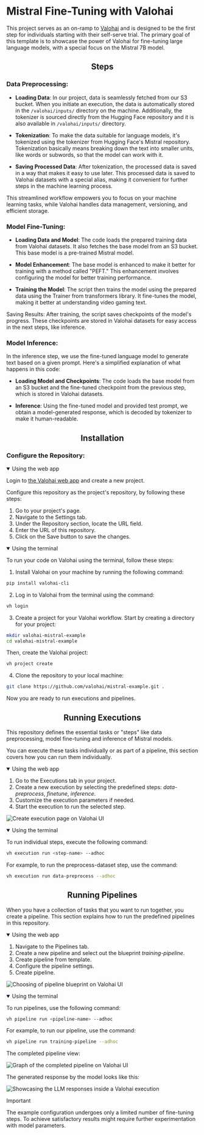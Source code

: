 # Mistral Fine-Tuning with Valohai

This project serves as an on-ramp to [Valohai][vh] and is designed to be the first step for individuals starting with their self-serve trial.
The primary goal of this template is to showcase the power of Valohai for fine-tuning large language models, with a special focus on the Mistral 7B model.

[vh]: https://valohai.com/
[app]: https://app.valohai.com

## <div align="center">Steps</div>

### **Data Preprocessing**:

* **Loading Data**:
In our project, data is seamlessly fetched from our S3 bucket. 
When you initiate an execution, the data is automatically stored in the `/valohai/inputs/` directory on the machine. Additionally, the tokenizer is sourced directly from the Hugging Face repository and it is also available in `/valohai/inputs/` directory.

* **Tokenization**: To make the data suitable for language models, it's tokenized using the tokenizer from Hugging Face's Mistral repository. Tokenization basically means breaking down the text into smaller units, like words or subwords, so that the model can work with it.

* **Saving Processed Data**: After tokenization, the processed data is saved in a way that makes it easy to use later. This processed data is saved to Valohai datasets with a special alias, making it convenient for further steps in the machine learning process.

This streamlined workflow empowers you to focus on your machine learning tasks, while Valohai handles data management, versioning, and efficient storage.

### **Model Fine-Tuning**:

* **Loading Data and Model**: The code loads the prepared training data from Valohai datasets. It also fetches the base model from an S3 bucket. This base model is a pre-trained Mistral model.

* **Model Enhancement**: The base model is enhanced to make it better for training with a method called "PEFT." This enhancement involves configuring the model for better training performance.

* **Training the Model**: The script then trains the model using the prepared data using the Trainer from transformers library. It fine-tunes the model, making it better at understanding video gaming text.

Saving Results: After training, the script saves checkpoints of the model's progress. These checkpoints are stored in Valohai datasets for easy access in the next steps, like inference.

### **Model Inference**:

In the inference step, we use the fine-tuned language model to generate text based on a given prompt. Here's a simplified explanation of what happens in this code:

* **Loading Model and Checkpoints**: The code loads the base model from an S3 bucket and the fine-tuned checkpoint from the previous step, which is stored in Valohai datasets.

* **Inference**: Using the fine-tuned model and provided test prompt, we obtain a model-generated response, which is decoded by tokenizer to make it human-readable.

## <div align="center">Installation</div>

### Configure the Repository:

<details open>
<summary>Using the web app</summary>

Login to [the Valohai web app][app] and create a new project.

Configure this repository as the project's repository, by following these steps:

1. Go to your project's page.
2. Navigate to the Settings tab.
3. Under the Repository section, locate the URL field.
4. Enter the URL of this repository.
5. Click on the Save button to save the changes.
</details>

<details open>
<summary>Using the terminal</summary>

To run your code on Valohai using the terminal, follow these steps:

1. Install Valohai on your machine by running the following command:
```bash
pip install valohai-cli
```

2. Log in to Valohai from the terminal using the command:
```bash
vh login
```

3. Create a project for your Valohai workflow.
Start by creating a directory for your project:
```bash
mkdir valohai-mistral-example
cd valohai-mistral-example
```

Then, create the Valohai project:
```bash
vh project create
```

4. Clone the repository to your local machine:
```bash
git clone https://github.com/valohai/mistral-example.git .
```

</details>

Now you are ready to run executions and pipelines.

## <div align="center">Running Executions</div>

This repository defines the essential tasks or "steps" like data preprocessing, model fine-tuning and inference of Mistral models.

You can execute these tasks individually or as part of a pipeline, this section covers how you can run them individually.

<details open>
<summary>Using the web app</summary>

1. Go to the Executions tab in your project.
2. Create a new execution by selecting the predefined steps: _data-preprocess_, _finetune_, _inference_.
3. Customize the execution parameters if needed.
4. Start the execution to run the selected step.
 
 ![Create execution page on Valohai UI](https://github.com/valohai/mistral-example/blob/main/screenshots/create_execution.jpeg?raw=true)

</details>

<details open>
<summary>Using the terminal</summary>

To run individual steps, execute the following command:
```bash
vh execution run <step-name> --adhoc
```

For example, to run the preprocess-dataset step, use the command:
```bash
vh execution run data-preprocess --adhoc
```

</details>

## <div align="center">Running Pipelines</div>

When you have a collection of tasks that you want to run together, you create a pipeline. This section explains how to run the predefined pipelines in this repository.

<details open>
<summary>Using the web app</summary>

1. Navigate to the Pipelines tab.
2. Create a new pipeline and select out the blueprint _training-pipeline_.
3. Create pipeline from template.
4. Configure the pipeline settings.
5. Create pipeline.

![Choosing of pipeline blueprint on Valohai UI](https://github.com/valohai/mistral-example/blob/main/screenshots/create_pipeline.jpeg?raw=true)

</details>

<details open>
<summary>Using the terminal</summary>

To run pipelines, use the following command:

```bash
vh pipeline run <pipeline-name> --adhoc
```

For example, to run our pipeline, use the command:
```bash
vh pipeline run training-pipeline --adhoc
```
</details>

The completed pipeline view:

![Graph of the completed pipeline on Valohai UI](https://github.com/valohai/mistral-example/blob/main/screenshots/completed_pipeline.jpeg?raw=true)

The generated response by the model looks like this:

![Showcasing the LLM responses inside a Valohai execution](https://github.com/valohai/mistral-example/blob/main/screenshots/inference_result.jpeg?raw=true)

> [!IMPORTANT]
> The example configuration undergoes only a limited number of fine-tuning steps. To achieve satisfactory results might require further experimentation with model parameters.
